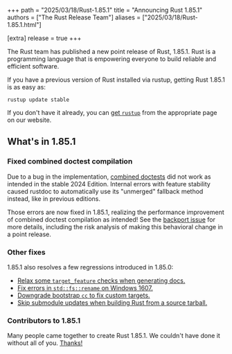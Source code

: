 +++
path = "2025/03/18/Rust-1.85.1"
title = "Announcing Rust 1.85.1"
authors = ["The Rust Release Team"]
aliases = ["2025/03/18/Rust-1.85.1.html"]

[extra]
release = true
+++

The Rust team has published a new point release of Rust, 1.85.1. Rust is a
programming language that is empowering everyone to build reliable and
efficient software.

If you have a previous version of Rust installed via rustup, getting Rust
1.85.1 is as easy as:

```
rustup update stable
```

If you don't have it already, you can [get `rustup`][rustup] from the
appropriate page on our website.

[rustup]: https://www.rust-lang.org/install.html

## What's in 1.85.1

### Fixed combined doctest compilation

Due to a bug in the implementation, [combined doctests](https://doc.rust-lang.org/edition-guide/rust-2024/rustdoc-doctests.html) did not work as intended in the stable 2024 Edition. Internal errors with feature stability caused rustdoc to automatically use its "unmerged" fallback method instead, like in previous editions.

Those errors are now fixed in 1.85.1, realizing the performance improvement of combined doctest compilation as intended! See the [backport issue](https://github.com/rust-lang/rust/issues/138418) for more details, including the risk analysis of making this behavioral change in a point release.

### Other fixes

1.85.1 also resolves a few regressions introduced in 1.85.0:

- [Relax some `target_feature` checks when generating docs.](https://github.com/rust-lang/rust/pull/137632/)
- [Fix errors in `std::fs::rename` on Windows 1607.](https://github.com/rust-lang/rust/pull/137528/)
- [Downgrade bootstrap `cc` to fix custom targets.](https://github.com/rust-lang/rust/pull/137460/)
- [Skip submodule updates when building Rust from a source tarball.](https://github.com/rust-lang/rust/pull/137338/)

### Contributors to 1.85.1

Many people came together to create Rust 1.85.1. We couldn't have done it
without all of you. [Thanks!](https://thanks.rust-lang.org/rust/1.85.1/)
